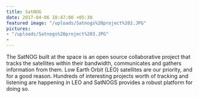 ```yaml
---
title: SatNOG
date: 2017-04-06 18:47:00 +05:30
featured image: "/uploads/Satnogs%20project%202.JPG"
pictures:
- "/uploads/Satnogs%20project%203.JPG"
- 
---
```


The SatNOG built at the space is an open source collaborative project that tracks the satellites within their bandwidth, communicates and gathers information from them. Low Earth Orbit (LEO) satellites are our priority, and for a good reason. Hundreds of interesting projects worth of tracking and listening are happening in LEO and SatNOGS provides a robust platform for doing so.